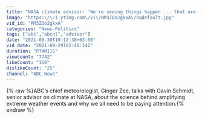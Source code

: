 ```yaml
---
title: "NASA climate advisor: 'We're seeing things happen ... that are clearly unprecedented'"
image: "https:\/\/i.ytimg.com\/vi\/RM3ZQo2gkxA\/hqdefault.jpg"
vid_id: "RM3ZQo2gkxA"
categories: "News-Politics"
tags: ["abc","abcnl","advisor"]
date: "2021-09-30T10:12:38+03:00"
vid_date: "2021-09-29T02:46:14Z"
duration: "PT4M11S"
viewcount: "7742"
likeCount: "168"
dislikeCount: "25"
channel: "ABC News"
---
```

{% raw %}ABC’s chief meteorologist, Ginger Zee, talks with Gavin Schmidt, senior advisor on climate at NASA, about the science behind amplifying extreme weather events and why we all need to be paying attention.{% endraw %}
